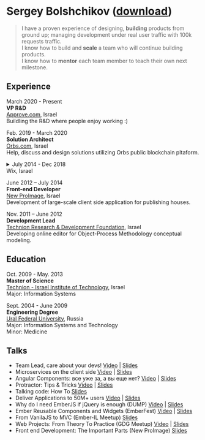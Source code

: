 # Sergey Bolshchikov ([download](https://github.com/bolshchikov/cv/raw/master/bolshchikov.pdf))
> I have a proven experience of designing, **building** products from ground up; managing development under real user traffic with 100k requests traffic.<br>
I know how to build and **scale** a team who will continue building products. <br>
I know how to **mentor** each team member to teach their own next milestone.

## Experience
March 2020 - Present </br>
**VP R&D**  
[Approve.com](https://www.approve.com), Israel  
Buildling the R&D where people enjoy working :)

Feb. 2019 - March 2020 </br>
**Solution Architect**  
[Orbs.com](http://orbs.com), Israel  
Help, discuss and design solutions utilizing Orbs public blockchain pltaform.

<details>
<summary>July 2014 - Dec 2018 <br/> Wix, Israel</summary>

June 2018 - Dec 2018 </br>
**Engineering Manager, Front-End Engineering Group**  
Being engineering manager at Wix for the Front End Engineering group our goal is to create the place for over 350 front-end developers can grow, deliver and excel.
This includes the range of different spheres like recruitment, onboarding, education, communication, branding, engineering and more.

July 2016 - June 2018 <br>
**Team Lead, CX OS**  
Growing a team from 5 to 12 developers.<br>
Together we've built and design a new back office platform that hosts over 30 applications.

June 2015 - July 2016 <br>
**Tech Lead, CRM**  
Design and implement invoices application under the family of CRM products.

July 2014 - June 2015 <br>
**Software Engineer**  
Design and implement from ground up the news feed cms.<br/>
Refactor news feed app.
</details>

June 2012 – July 2014 <br>
**Front-end Developer**  
[New ProImage](http://www.new-proimage.com/), Israel    
Development of large-scale client side application for publishing houses.  


Nov. 2011 – June 2012 <br>
**Development Lead**  
[Technion Research & Development Foundation](http://www.trdf.co.il/eng/), Israel  
Developing online editor for Object-Process Methodology conceptual modeling.  


## Education
Oct. 2009 - May. 2013 <br>
**Master of Science**   
[Technion - Israel Institute of Technology](http://www1.technion.ac.il/en), Israel   
Major: Information Systems  

Sept. 2004 - June 2009 <br>
**Engineering Degree**  
[Ural Federal University](http://urfu.ru/en/home/), Russia  
Major: Information Systems and Technology  
Minor: Medicine  

## Talks
* Team Lead, care about your devs! [Video](https://www.youtube.com/watch?v=A5sEEncsduo) | [Slides](https://www.slideshare.net/bolshchikov/onboarding-for-software-engineers-done-right)
* Microservices on the client side [Video](https://www.youtube.com/watch?v=LQ__LKsVD3o) | [Slides](https://www.slideshare.net/bolshchikov/microservices-on-the-client-side)
* Angular Components: все уже за, а вы еще нет? [Video](https://www.youtube.com/watch?v=P55wbaLtsxQ&list=PLPcgQFk9n9y_zWC96fCgwy54O3bV_jAPU&index=2) | [Slides](https://www.slideshare.net/fwdays/angular-components?ref=https://fwdays.com/en/event/js-frameworks-day-2016/review/angular-components)
* Protractor: Tips & Tricks [Video](https://www.youtube.com/watch?v=eXbonBPeros) | [Slides](http://www.slideshare.net/bolshchikov/protractor-tips-tricks)
* Talking code: How To [Slides](http://www.slideshare.net/bolshchikov/talking-code-how-to)
* Deliver Applications to 50M+ users [Video](https://www.youtube.com/watch?v=e--5_V0hm3A) | [Slides](http://www.slideshare.net/bolshchikov/values-culture-of-continuous-deliver)
* Why do I need EmberJS if jQuery is enough (DUMP) [Video](https://www.youtube.com/watch?v=3-tiWo4QQhc&list=PLRdS-n5seLRo9D03Zoaxbj8oXlaDEFTtj&index=4&t=0s) | [Slides](http://www.slideshare.net/bolshchikov/emberjs-32303975)
* Ember Reusable Components and Widgets (EmberFest) [Video](http://www.infoq.com/presentations/ember-view-handlebars-ui) | [Slides](http://www.slideshare.net/bolshchikov/ember-fest-reusable-components-and-widgets)
* From VanilaJS to MVC (Ember-IL Meetup) [Slides](https://docs.google.com/presentation/d/1zcHwOS8LUIEUi56oFE85lECP0mr0mOLbe2QeYKL-I2w/edit?usp=sharing)
* Web Projects: From Theory To Practice (GDG Meetup) [Video](https://www.youtube.com/watch?v=zfuIMYYDbac&feature=youtu.be) | [Slides](http://www.slideshare.net/bolshchikov/copy-of-lecture-2-from-theory-to-practice)
* Front end Development: The Important Parts (New ProImage) [Slides](http://www.slideshare.net/bolshchikov/frothe-important-parts)
